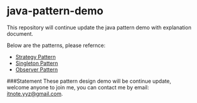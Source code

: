 java-pattern-demo
=================
This repository will continue update the java pattern demo with explanation document.

Below are the patterns, please refernce:
* [Strategy Pattern](https://github.com/sgyyz/java-pattern-demo/blob/master/java-pattern-docs/strategy-pattern.md)
* [Singleton Pattern](https://github.com/sgyyz/java-pattern-demo/blob/master/java-pattern-docs/singleton-pattern.md)
* [Observer Pattern](https://github.com/sgyyz/java-pattern-demo/blob/master/java-pattern-docs/observer-pattern.md)


###Statement
These pattern design demo will be continue update, welcome anyone to join me, you can contact me by email: itnote.yyz@gmail.com.
